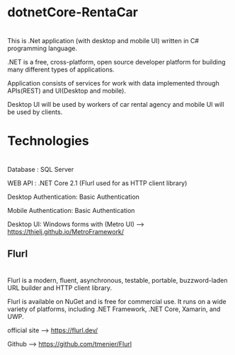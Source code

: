 # dotnetCore-RentaCar
#
This is .Net application (with desktop and mobile UI) written in C# programming language.

.NET is a free, cross-platform, open source developer platform for building many different types of applications.

Application consists of services for work with data implemented through APIs(REST) and UI(Desktop and mobile).

Desktop UI will be used by workers of car rental agency and mobile UI will be used by clients.


# Technologies
#
Database : SQL Server

WEB API : .NET Core 2.1 (Flurl used for as HTTP client library)

Desktop Authentication: Basic Authentication

Mobile Authentication: Basic Authentication

Desktop UI: Windows forms with (Metro UI) --> https://thielj.github.io/MetroFramework/


## Flurl
#
Flurl is a modern, fluent, asynchronous, testable, portable, buzzword-laden URL builder and HTTP client library.

Flurl is available on NuGet and is free for commercial use. It runs on a wide variety of platforms, including .NET Framework, .NET Core, Xamarin, and UWP.

official site --> https://flurl.dev/

Github --> https://github.com/tmenier/Flurl
